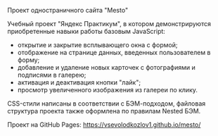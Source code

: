 Проект одностраничного сайта "Mesto"

Учебный проект "Яндекс Практикум", в котором демонстрируются приобретенные навыки работы базовым JavaScript:
 - открытие и закрытие всплывающего окна с формой;
 - отображение на странице данных, введенных пользователем в форму;
 - добавление и удаление новых карточек с фотографиями и подписями в галерею;
 - активация и деактивация кнопки "лайк";
 - просмотр увеличенного изображения из галереи по клику.

CSS-стили написаны в соответствии с БЭМ-подходом, файловая структура проекта также оформлена по правилам Nested БЭМ.

Проект на GitHub Pages: https://vsevolodkozlov1.github.io/mesto/